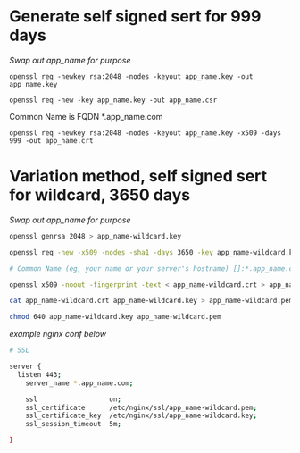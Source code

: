 # Generate self signed sert for 999 days
*Swap out app_name for purpose*

`openssl req -newkey rsa:2048 -nodes -keyout app_name.key -out app_name.key`

`openssl req -new -key app_name.key -out app_name.csr`

Common Name is FQDN *.app_name.com

`openssl req -newkey rsa:2048 -nodes -keyout app_name.key -x509 -days 999 -out app_name.crt`


# Variation method, self signed sert for wildcard, 3650 days
*Swap out app_name for purpose*

```sh
openssl genrsa 2048 > app_name-wildcard.key

openssl req -new -x509 -nodes -sha1 -days 3650 -key app_name-wildcard.key > app_name-wildcard.crt

# Common Name (eg, your name or your server's hostname) []:*.app_name.com

openssl x509 -noout -fingerprint -text < app_name-wildcard.crt > app_name-wildcard.info

cat app_name-wildcard.crt app_name-wildcard.key > app_name-wildcard.pem

chmod 640 app_name-wildcard.key app_name-wildcard.pem
```

*example nginx conf below*
```sh
# SSL

server {
  listen 443;
	server_name *.app_name.com;

	ssl                  on;
	ssl_certificate      /etc/nginx/ssl/app_name-wildcard.pem;
	ssl_certificate_key  /etc/nginx/ssl/app_name-wildcard.key;
	ssl_session_timeout  5m;

}
```
